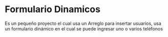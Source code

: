 # Formulario Dinamicos

Es un pequeño proyecto el cual usa un Arreglo para insertar usuarios, usa un formulario dinámico en el cual se puede ingresar uno o varios teléfonos